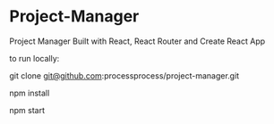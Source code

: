 # Project-Manager
Project Manager Built with React, React Router and Create React App

to run locally:

git clone git@github.com:processprocess/project-manager.git

npm install

npm start
